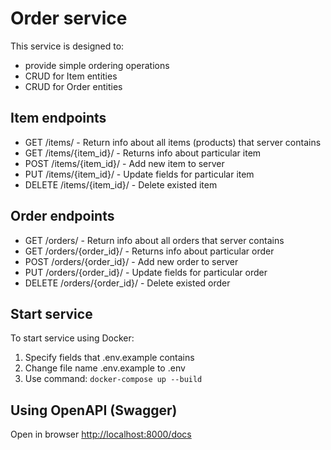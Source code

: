 # Order service

This service is designed to:
- provide simple ordering operations
- CRUD for Item entities
- CRUD for Order entities

## Item endpoints
- GET /items/ - Return info about all items (products) that server contains
- GET /items/{item_id}/ - Returns info about particular item
- POST /items/{item_id}/ - Add new item to server
- PUT /items/{item_id}/ - Update fields for particular item
- DELETE /items/{item_id}/ - Delete existed item

## Order endpoints
- GET /orders/ - Return info about all orders that server contains
- GET /orders/{order_id}/ - Returns info about particular order
- POST /orders/{order_id}/ - Add new order to server
- PUT /orders/{order_id}/ - Update fields for particular order
- DELETE /orders/{order_id}/ - Delete existed order

## Start service
To start service using Docker:
1. Specify fields that .env.example contains
2. Change file name .env.example to .env
3. Use command: `docker-compose up --build`

## Using OpenAPI (Swagger)

Open in browser [http://localhost:8000/docs](http://localhost:8000/docs)
